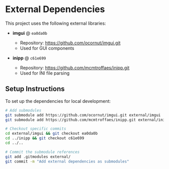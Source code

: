 # External Dependencies

This project uses the following external libraries:

- **imgui** @ `ea0da0b`
  - Repository: https://github.com/ocornut/imgui.git
  - Used for GUI components

- **inipp** @ `c61e699`  
  - Repository: https://github.com/mcmtroffaes/inipp.git
  - Used for INI file parsing

## Setup Instructions

To set up the dependencies for local development:

```bash
# Add submodules
git submodule add https://github.com/ocornut/imgui.git external/imgui
git submodule add https://github.com/mcmtroffaes/inipp.git external/inipp

# Checkout specific commits
cd external/imgui && git checkout ea0da0b
cd ../inipp && git checkout c61e699
cd ../..

# Commit the submodule references
git add .gitmodules external/
git commit -m "Add external dependencies as submodules"
